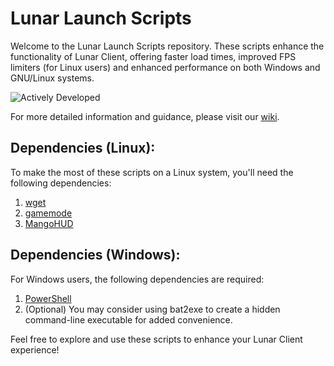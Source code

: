 # Lunar Launch Scripts

Welcome to the Lunar Launch Scripts repository. These scripts enhance the functionality of Lunar Client, offering faster load times, improved FPS limiters (for Linux users) and enhanced performance on both Windows and GNU/Linux systems.

![Actively Developed](https://img.shields.io/badge/Status-Actively%20Developed-brightgreen)

For more detailed information and guidance, please visit our [wiki](https://github.com/hzqkii/Lunar-Optimizer-Script/your-repo/wiki).

## Dependencies (Linux):

To make the most of these scripts on a Linux system, you'll need the following dependencies:

1. [wget](https://www.gnu.org/software/wget/)
2. [gamemode](https://github.com/FeralInteractive/gamemode)
3. [MangoHUD](https://github.com/flightlessmango/MangoHud)

## Dependencies (Windows):

For Windows users, the following dependencies are required:

1. [PowerShell](https://docs.microsoft.com/en-us/powershell/scripting/overview)
2. (Optional) You may consider using bat2exe to create a hidden command-line executable for added convenience.

Feel free to explore and use these scripts to enhance your Lunar Client experience!
